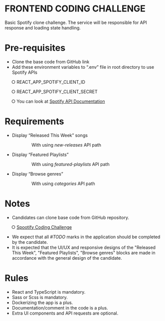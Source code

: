 # **FRONTEND CODING CHALLENGE**
Basic Spotify clone challenge. The service will be responsible for API response and loading state handling.
# **Pre-requisites**
- Clone the base code from GitHub link
- Add these environment variables to “.env” file in root directory to use Spotify APIs

`	`○	REACT\_APP\_SPOTIFY\_CLIENT\_ID

`	`○	REACT\_APP\_SPOTIFY\_CLIENT\_SECRET

`	`○	You can look at [Spotify API Documentation](https://developer.spotify.com/documentation/)
# **Requirements**
- Display “Released This Week” songs

`            `With using *new-releases* API path

- Display “Featured Playlists”

`            `With using *featured-playlists* API path

- Display “Browse genres”

`            `With using *categories* API path
# **Notes**
- Candidates can clone base code from GitHub repository.

`	`○	[Spootify Coding Challenge](https://github.com/bis-cozum/frontend-coding-challenge)

- We expect that all *#TODO* marks in the application should be completed by the candidate.
- It is expected that the UI/UX and responsive designs of the "Released This Week", "Featured Playlists", "Browse genres"  blocks are made in accordance with the general design of the candidate. 
# **Rules**
- React and TypeScript is mandatory.
- Sass or Scss is mandatory.
- Dockerizing the app is a plus.
- Documentation/comment in the code is a plus.
- Extra UI components and API requests are optional.
